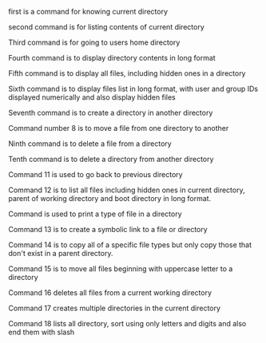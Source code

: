 first is a command for knowing current directory

second command is for listing contents of current directory

Third command is for going to users home directory

Fourth command is to display directory contents in long format

Fifth command is to display all files, including hidden ones in a directory

Sixth command is to display files list in long format, with user and group IDs displayed numerically and also display hidden files

Seventh command is to create a directory in another directory

Command number 8 is to move a file from one directory to another

Ninth command is to delete a file from a directory

Tenth command is to delete a directory from another directory

Command 11 is used to go back to previous directory

Command 12 is to list all files including hidden ones in current
directory, parent of working directory and boot directory in long format. 

Command is used to print a type of file in a directory

Command 13 is to create a symbolic link to a file or directory

Command 14 is to copy all of a specific file types but only copy those that don't exist in a parent directory.

Command 15 is to move all files beginning with uppercase letter to a directory

Command 16 deletes all files from a current working directory

Command 17 creates multiple directories in the current directory

Command 18 lists all directory, sort using only letters and digits and also end them with slash
